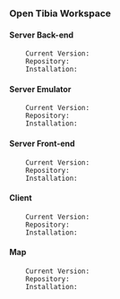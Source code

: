 ### Open Tibia Workspace


#### Server Back-end

        Current Version:
        Repository: 
        Installation:

#### Server Emulator

        Current Version:
        Repository:
        Installation:

#### Server Front-end

        Current Version:
        Repository:
        Installation:

#### Client

        Current Version:
        Repository:
        Installation:

#### Map

        Current Version:
        Repository:
        Installation: